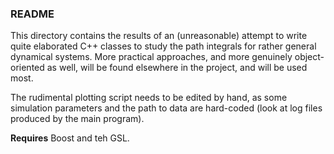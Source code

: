 ### README

This directory contains the results of an (unreasonable) attempt to write quite elaborated C++
classes to study the path integrals for rather general dynamical systems. More practical 
approaches, and more genuinely object-oriented as well, will be found elsewhere in the project,
and will be used most.

The rudimental plotting script needs to be edited by hand, as some simulation parameters
and the path to data are hard-coded (look at log files produced by the main program).

**Requires** Boost and teh GSL.




